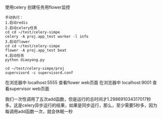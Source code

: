 使用celery 创建任务用flower监控



```
手动执行：
1.启动redis
2.启动celery任务
cd cd ~/test/celery-simpe
celery -A proj.app_test worker -l info
3.启动flower
cd cd ~/test/celery-simpe
flower -A proj.app_test beat
4.启动任务
python diaoyong.py
```

```
cd ~/test/celery-simpe/proj
supervisord -c supervisord.conf

```

在浏览器中 localhost:5555 查看flower web页面
在浏览器中 localhost:9001 查看supervisor web页面

我们一次性调用了五次add函数，但是运行的总时间才1.298691034317017秒多。这是celery异步运行的结果，如果是同步运行，那么，至少需要5秒多，因为每调用add函数一次，就会休眠一秒

